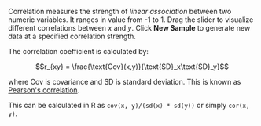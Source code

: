 <script type="text/javascript"
  src="http://cdn.mathjax.org/mathjax/latest/MathJax.js?config=TeX-AMS-MML_HTMLorMML">
</script>

Correlation measures the strength of _linear association_ between two numeric 
variables. It ranges in value from -1 to 1. Drag the slider to visualize 
different correlations between _x_ and _y_. Click **New Sample** to generate new data 
at a specified correlation strength.

The correlation coefficient is calculated by:

$$r_{xy} = \frac{\text{Cov}(x,y)}{\text{SD}_x\text{SD}_y}$$

where $\text{Cov}$ is covariance and $\text{SD}$ is standard deviation. This is 
known as [Pearson's correlation](https://en.wikipedia.org/wiki/Pearson_correlation_coefficient).

This can be calculated in R as `cov(x, y)/(sd(x) * sd(y))` or simply `cor(x, y)`.

<!---
Or, broken down further:

$$r_{xy} = \frac{\sum_{i=1}^{n}(x_i - \bar{x})(y_i - \bar{y})}{\sqrt{\sum_{i=1}^{n}(x_i - \bar{x})^2}\sqrt{\sum_{i=1}^{n}(y_i - \bar{y})^2}}$$
-->
